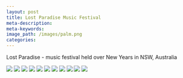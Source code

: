 ```yaml
---
layout: post
title: Lost Paradise Music Festival
meta-description:
meta-keywords:
image_path: /images/palm.png
categories:
---
```


Lost Paradise - music festival held over New Years in NSW, Australia

![](/images/palm.png) ![](/images/palm.png) ![](/images/palm.png) ![](/images/palm.png) ![](/images/palm.png) ![](/images/palm.png) ![](/images/palm.png) ![](/images/palm.png) ![](/images/palm.png) ![](/images/palm.png) ![](/images/palm.png)